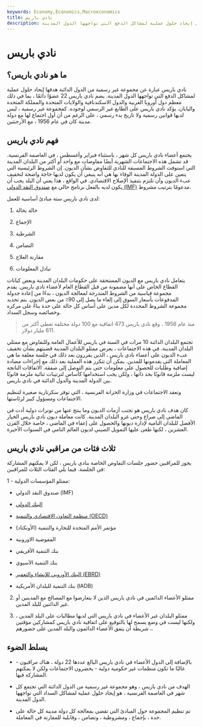 ```yaml
---
keywords: Economy,Economics,Macroeconomics
title: نادي باريس
description: نادي باريس هو مجموعة غير رسمية من الدول الدائنة التي تهدف إلى إيجاد حلول عملية لمشاكل الدفع التي تواجهها الدول المدينة.
---
```


# نادي باريس
## ما هو نادي باريس؟

نادي باريس عبارة عن مجموعة غير رسمية من الدول الدائنة هدفها إيجاد حلول عملية لمشاكل الدفع التي تواجهها الدول المدينة. يضم نادي باريس 22 عضوًا دائمًا ، بما في ذلك معظم دول أوروبا الغربية والدول الاسكندنافية والولايات المتحدة والمملكة المتحدة واليابان. يؤكد نادي باريس على الطابع غير الرسمي لوجوده. كمجموعة غير رسمية ، ليس لديها قوانين رسمية ولا تاريخ بدء رسمي ، على الرغم من أن أول اجتماع لها مع دولة مدينة كان في عام 1956 ، مع الأرجنتين.

## فهم نادي باريس

يجتمع أعضاء نادي باريس كل شهر ، باستثناء فبراير وأغسطس ، في العاصمة الفرنسية. قد تشمل هذه الاجتماعات الشهرية أيضًا مفاوضات مع واحد أو أكثر من البلدان المدينة التي استوفت الشروط المسبقة للنادي للتفاوض بشأن الديون. إن الشروط الرئيسية التي يتعين على الدولة المدينة الوفاء بها هي أنه ينبغي أن يكون لديها حاجة واضحة لتخفيف عبء الديون وأن تلتزم بتنفيذ الإصلاح الاقتصادي. في الواقع ، هذا يعني أن البلد يجب أن يكون لديه بالفعل برنامج حالي مع [صندوق النقد الدولي (IMF)](/imf) مدعومًا بترتيب مشروط.

لدى نادي باريس ستة مبادئ أساسية للعمل:

1. حالة بحالة

1. الإجماع

1. الشرطية

1. التضامن

1. مقارنة العلاج

1. تبادل المعلومات

يتعامل نادي باريس مع الديون المستحقة على حكومات البلدان المدينة وبعض كيانات القطاع الخاص على أنها مضمونة من قبل القطاع العام لأعضاء نادي باريس. يقدم مجموعة قياسية من الشروط المتدرجة لمعالجة الديون ، بدءًا من إعادة جدولة المدفوعات بأسعار السوق إلى إلغاء ما يصل إلى 90٪ من بعض الديون. يتم تحديد مجموعة الشروط المحددة لكل مدين على أساس كل حالة على حدة بناءً على مركزه وخصائصه وسجل السداد.

> منذ عام 1956 ، وقع نادي باريس 473 اتفاقية مع 100 دولة مختلفة تغطي أكثر من 611 مليار دولار.

>

تجتمع البلدان الدائنة 10 مرات في السنة في باريس للأعمال العامة وللتفاوض مع ممثلي البلدان المدينة. في هذه الاجتماعات ، يعرض ممثلو البلدان المدينة قضيتهم بشأن تخفيف عبء الديون على أعضاء نادي باريس ، الذين يقررون بعد ذلك في جلسة مغلقة ما هي المعاملة التي يقدمونها للمدين. يمكن أن تتكرر هذه العملية بعد ذلك مع إجراءات مضادة إضافية وطلبات للحصول على معلومات حتى يتم التوصل إلى صفقة. الاتفاقات الناتجة ليست ملزمة قانونًا بحد ذاتها ، ولكن يجب استخدامها كأساس لترتيبات ثنائية ملزمة قانونًا بين الدولة المدينة والدول الدائنة في نادي باريس.

وتعقد الاجتماعات في وزارة الخزانة الفرنسية ، التي توفر سكرتارية صغيرة لتنظيم الاجتماعات ومسؤول كبير لرئاستها.

كان هدف نادي باريس هو تجنب أزمات الديون وما ينتج عنها من توترات دولية أدت في الماضي إلى صراع وحتى غزو البلدان المدينة. كانت معاملة ديون نادي باريس الخيار الأفضل للبلدان النامية لإدارة ديونها والحصول على إعفاء في الماضي ، خاصة خلال القرن العشرين ، لكنها طغى عليها التمويل الصيني لديون العالم النامي في السنوات الأخيرة.

## ثلاث فئات من مراقبي نادي باريس

يجوز للمراقبين حضور جلسات التفاوض الخاصة بنادي باريس ، لكن لا يمكنهم المشاركة في الجلسة. فيما يلي الفئات الثلاث للمراقبين:

1 - ممثلو المؤسسات الدولية:

- صندوق النقد الدولي (IMF)

- [البنك الدولي](/worldbank)

- [منظمة التعاون الاقتصادي والتنمية (OECD)](/oecd)

- مؤتمر الأمم المتحدة للتجارة والتنمية (الأونكتاد)

- المفوضية الاوروبية

- بنك التنمية الأفريقي

- بنك التنمية الآسيوي

- [البنك الأوروبي للإنشاء والتعمير (EBRD)](/european-bank-for-reconstruction-and-development)

- بنك التنمية للبلدان الأمريكية (IADB)

2. ممثلو الأعضاء الدائمين في نادي باريس الذين لا يتعارضوا مع المصالح مع المدينين أو غير الدائنين للبلد المدين.

3. ممثلو البلدان غير الأعضاء في نادي باريس التي لديها مطالبات على البلد المدين ، ولكنها ليست في وضع يسمح لها بالتوقيع على اتفاقية نادي باريس كمشاركين مؤقتين ، شريطة أن يتفق الأعضاء الدائمون والبلد المدين على حضورهم.

## يسلط الضوء

- بالإضافة إلى الدول الأعضاء في نادي باريس البالغ عددها 22 دولة ، هناك مراقبون - غالبًا ما تكون منظمات غير حكومية دولية - يحضرون الاجتماعات ولكن لا يمكنهم المشاركة فيها.

- الهدف من نادي باريس ، وهو مجموعة غير رسمية من الدول الدائنة التي تجتمع كل شهر في العاصمة الفرنسية ، هو إيجاد حلول عملية لمشاكل السداد التي تواجهها الدول المدينة.

- تم تنظيم المجموعة حول المبادئ التي تقضي بمعالجة كل دولة مدينة كل حالة على حدة ، بإجماع ، ومشروطية ، وتضامن ، وقابلية للمقارنة في المعاملة.


